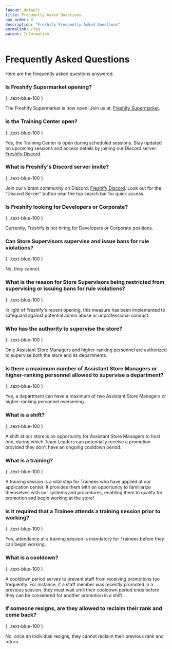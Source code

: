 ```yaml
---
layout: default
title: Frequently Asked Questions
nav_order: 3
description: "Freshify Frequently Asked Questions"
permalink: /faq
parent: Information
---
```


# Frequently Asked Questions

Here are the frequently asked questions answered.

### Is Freshify Supermarket opening?
{: .text-blue-100 }

The Freshify Supermarket is now open! Join us at: [Freshify Supermarket](https://www.roblox.com/games/16105101085/SHOP-Freshify-Supermarket).

### Is the Training Center open?
{: .text-blue-100 }

Yes, the Training Center is open during scheduled sessions. Stay updated on upcoming sessions and access details by joining our Discord server: [Freshify Discord](https://discord.gg/freshify).

### What is Freshify's Discord server invite?
{: .text-blue-100 }

Join our vibrant community on Discord: [Freshify Discord](https://discord.gg/freshify). Look out for the "Discord Server" button near the top search bar for quick access.

### Is Freshify looking for Developers or Corporate?
{: .text-blue-100 }

Currently, Freshify is not hiring for Developers or Corporate positions.

### Can Store Supervisors supervise and issue bans for rule violations?
{: .text-blue-100 }

No, they cannot.

### What is the reason for Store Supervisors being restricted from supervising or issuing bans for rule violations?
{: .text-blue-100 }

In light of Freshify's recent opening, this measure has been implemented to safeguard against potential admin abuse or unprofessional conduct.

### Who has the authority to supervise the store?
{: .text-blue-100 }

Only Assistant Store Managers and higher-ranking personnel are authorized to supervise both the store and its departments.

### Is there a maximum number of Assistant Store Managers or higher-ranking personnel allowed to supervise a department?
{: .text-blue-100 }

Yes, a department can have a maximum of two Assistant Store Managers or higher-ranking personnel overseeing.

### What is a shift?
{: .text-blue-100 }

A shift at our store is an opportunity for Assistant Store Managers to host one, during which Team Leaders can potentially receive a promotion provided they don't have an ongoing cooldown period.

### What is a training?
{: .text-blue-100 }

A training session is a vital step for Trainees who have applied at our application center. It provides them with an opportunity to familiarize themselves with our systems and procedures, enabling them to qualify for promotion and begin working at the store!

### Is it required that a Trainee attends a training session prior to working?
{: .text-blue-100 }

Yes, attendance at a training session is mandatory for Trainees before they can begin working.

### What is a cooldown?
{: .text-blue-100 }

A cooldown period serves to prevent staff from receiving promotions too frequently. For instance, if a staff member was recently promoted in a previous session, they must wait until their cooldown period ends before they can be considered for another promotion in a shift.

### If someone resigns, are they allowed to reclaim their rank and come back?
{: .text-blue-100 }

No, once an individual resigns, they cannot reclaim their previous rank and return.

